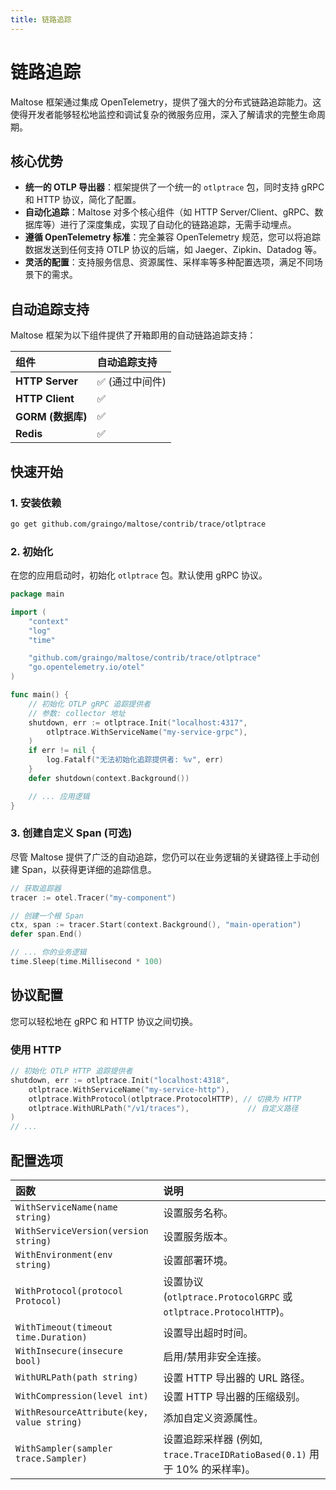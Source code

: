 ```yaml
---
title: 链路追踪
---
```


# 链路追踪

Maltose 框架通过集成 OpenTelemetry，提供了强大的分布式链路追踪能力。这使得开发者能够轻松地监控和调试复杂的微服务应用，深入了解请求的完整生命周期。

## 核心优势

- **统一的 OTLP 导出器**：框架提供了一个统一的 `otlptrace` 包，同时支持 gRPC 和 HTTP 协议，简化了配置。
- **自动化追踪**：Maltose 对多个核心组件（如 HTTP Server/Client、gRPC、数据库等）进行了深度集成，实现了自动化的链路追踪，无需手动埋点。
- **遵循 OpenTelemetry 标准**：完全兼容 OpenTelemetry 规范，您可以将追踪数据发送到任何支持 OTLP 协议的后端，如 Jaeger、Zipkin、Datadog 等。
- **灵活的配置**：支持服务信息、资源属性、采样率等多种配置选项，满足不同场景下的需求。

## 自动追踪支持

Maltose 框架为以下组件提供了开箱即用的自动链路追踪支持：

| 组件              | 自动追踪支持    |
| :---------------- | :-------------- |
| **HTTP Server**   | ✅ (通过中间件) |
| **HTTP Client**   | ✅              |
| **GORM (数据库)** | ✅              |
| **Redis**         | ✅              |

## 快速开始

### 1. 安装依赖

```bash
go get github.com/graingo/maltose/contrib/trace/otlptrace
```

### 2. 初始化

在您的应用启动时，初始化 `otlptrace` 包。默认使用 gRPC 协议。

```go
package main

import (
    "context"
    "log"
    "time"

    "github.com/graingo/maltose/contrib/trace/otlptrace"
    "go.opentelemetry.io/otel"
)

func main() {
    // 初始化 OTLP gRPC 追踪提供者
    // 参数: collector 地址
    shutdown, err := otlptrace.Init("localhost:4317",
        otlptrace.WithServiceName("my-service-grpc"),
    )
    if err != nil {
        log.Fatalf("无法初始化追踪提供者: %v", err)
    }
    defer shutdown(context.Background())

    // ... 应用逻辑
}
```

### 3. 创建自定义 Span (可选)

尽管 Maltose 提供了广泛的自动追踪，您仍可以在业务逻辑的关键路径上手动创建 Span，以获得更详细的追踪信息。

```go
// 获取追踪器
tracer := otel.Tracer("my-component")

// 创建一个根 Span
ctx, span := tracer.Start(context.Background(), "main-operation")
defer span.End()

// ... 你的业务逻辑
time.Sleep(time.Millisecond * 100)
```

## 协议配置

您可以轻松地在 gRPC 和 HTTP 协议之间切换。

### 使用 HTTP

```go
// 初始化 OTLP HTTP 追踪提供者
shutdown, err := otlptrace.Init("localhost:4318",
    otlptrace.WithServiceName("my-service-http"),
    otlptrace.WithProtocol(otlptrace.ProtocolHTTP), // 切换为 HTTP
    otlptrace.WithURLPath("/v1/traces"),             // 自定义路径
)
// ...
```

## 配置选项

| 函数                                       | 说明                                                                      |
| :----------------------------------------- | :------------------------------------------------------------------------ |
| `WithServiceName(name string)`             | 设置服务名称。                                                            |
| `WithServiceVersion(version string)`       | 设置服务版本。                                                            |
| `WithEnvironment(env string)`              | 设置部署环境。                                                            |
| `WithProtocol(protocol Protocol)`          | 设置协议 (`otlptrace.ProtocolGRPC` 或 `otlptrace.ProtocolHTTP`)。         |
| `WithTimeout(timeout time.Duration)`       | 设置导出超时时间。                                                        |
| `WithInsecure(insecure bool)`              | 启用/禁用非安全连接。                                                     |
| `WithURLPath(path string)`                 | 设置 HTTP 导出器的 URL 路径。                                             |
| `WithCompression(level int)`               | 设置 HTTP 导出器的压缩级别。                                              |
| `WithResourceAttribute(key, value string)` | 添加自定义资源属性。                                                      |
| `WithSampler(sampler trace.Sampler)`       | 设置追踪采样器 (例如, `trace.TraceIDRatioBased(0.1)` 用于 10% 的采样率)。 |
